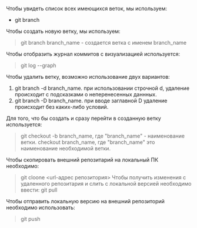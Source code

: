 Чтобы увидеть список всех имеющихся веток, мы используем:
*  git branch 

Чтобы создать новую ветку, мы используем:
> git branch branch_name - создается ветка с именем branch_name

Чтобы отобразить журнал коммитов с визуализацией используется:
> git log --graph

Чтобы удалить ветку, возможно использование двух вариантов:
1. git branch -d branch_name. при использовании строчной d, удаление происходит с подсказками о неперенесенных даннных.
2. git branch -D branch_name. при вводе заглавной D удаление происходит без каких-либо условий.

Для того, что бы создать и сразу перейти в созданную ветку используется:
> git checkout -b branch_name, где "branch_name" - наименование ветки.
> checkout branch_name, где "branch_name" это наименование необходимой ветки.

Чтобы скопировать внешний репозитарий на локальный ПК необходимо: 
>git cloone <url-адрес репозитория>
Чтобы получить изменения с удаленного репозитария и слить с локальной версией  необходимо ввести:
> git pull 

Чтобы отправить локальную версию на внешний репозиторий необходимо использовать:
> git push